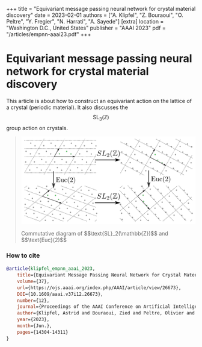 +++
title = "Equivariant message passing neural network for crystal material discovery"
date = 2023-02-01
authors = ["A. Klipfel", "Z. Bouraoui", "O. Peltre", "Y. Fregier", "N. Harrati", "A. Sayede"]
[extra]
location = "Washington D.C., United States"
publisher = "AAAI 2023"
pdf = "/articles/empnn-aaai23.pdf"
+++

# Equivariant message passing neural network for crystal material discovery

This article is about how to construct an equivariant action on the lattice of a crystal (periodic material). It also discusses the $$\text{SL}_3(\mathbb{Z})$$ group action on crystals.

> ![commutative diagram](/images/articles/groups.svg)
> <p>Commutative diagram of $$\text{SL}_2(\mathbb{Z})$$ and $$\text{Euc}(2)$$</p>

### How to cite

```bibtex
@article{klipfel_empnn_aaai_2023,
    title={Equivariant Message Passing Neural Network for Crystal Material Discovery},
    volume={37},
    url={https://ojs.aaai.org/index.php/AAAI/article/view/26673},
    DOI={10.1609/aaai.v37i12.26673},
    number={12},
    journal={Proceedings of the AAAI Conference on Artificial Intelligence},
    author={Klipfel, Astrid and Bouraoui, Zied and Peltre, Olivier and Fregier, Yaël and Harrati, Najwa and Sayede, Adlane},
    year={2023},
    month={Jun.},
    pages={14304-14311}
}
```
